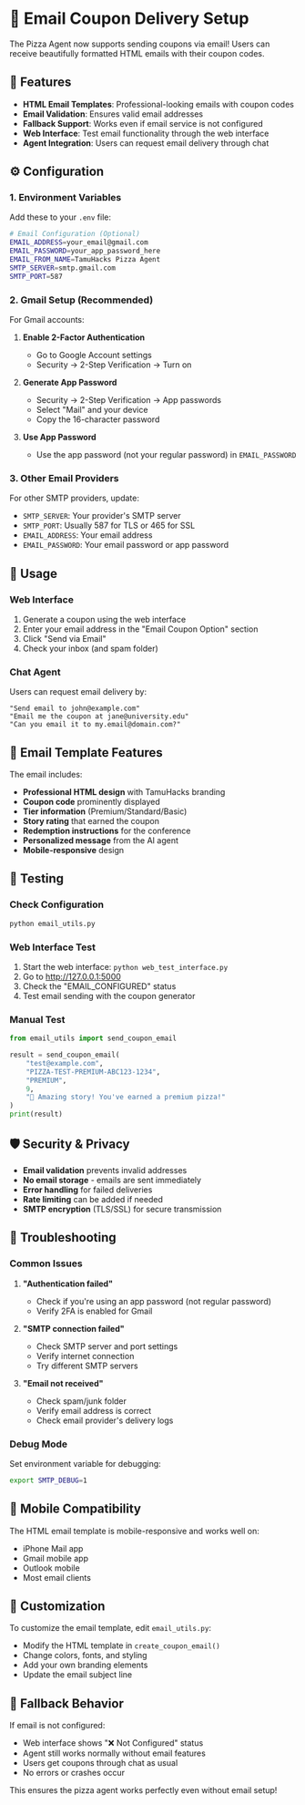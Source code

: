 # 📧 Email Coupon Delivery Setup

The Pizza Agent now supports sending coupons via email! Users can receive beautifully formatted HTML emails with their coupon codes.

## 🚀 Features

- **HTML Email Templates**: Professional-looking emails with coupon codes
- **Email Validation**: Ensures valid email addresses
- **Fallback Support**: Works even if email service is not configured
- **Web Interface**: Test email functionality through the web interface
- **Agent Integration**: Users can request email delivery through chat

## ⚙️ Configuration

### 1. Environment Variables

Add these to your `.env` file:

```bash
# Email Configuration (Optional)
EMAIL_ADDRESS=your_email@gmail.com
EMAIL_PASSWORD=your_app_password_here
EMAIL_FROM_NAME=TamuHacks Pizza Agent
SMTP_SERVER=smtp.gmail.com
SMTP_PORT=587
```

### 2. Gmail Setup (Recommended)

For Gmail accounts:

1. **Enable 2-Factor Authentication**
   - Go to Google Account settings
   - Security → 2-Step Verification → Turn on

2. **Generate App Password**
   - Security → 2-Step Verification → App passwords
   - Select "Mail" and your device
   - Copy the 16-character password

3. **Use App Password**
   - Use the app password (not your regular password) in `EMAIL_PASSWORD`

### 3. Other Email Providers

For other SMTP providers, update:
- `SMTP_SERVER`: Your provider's SMTP server
- `SMTP_PORT`: Usually 587 for TLS or 465 for SSL
- `EMAIL_ADDRESS`: Your email address
- `EMAIL_PASSWORD`: Your email password or app password

## 🎯 Usage

### Web Interface

1. Generate a coupon using the web interface
2. Enter your email address in the "Email Coupon Option" section
3. Click "Send via Email"
4. Check your inbox (and spam folder)

### Chat Agent

Users can request email delivery by:

```
"Send email to john@example.com"
"Email me the coupon at jane@university.edu"
"Can you email it to my.email@domain.com?"
```

## 📧 Email Template Features

The email includes:
- **Professional HTML design** with TamuHacks branding
- **Coupon code** prominently displayed
- **Tier information** (Premium/Standard/Basic)
- **Story rating** that earned the coupon
- **Redemption instructions** for the conference
- **Personalized message** from the AI agent
- **Mobile-responsive** design

## 🔧 Testing

### Check Configuration

```bash
python email_utils.py
```

### Web Interface Test

1. Start the web interface: `python web_test_interface.py`
2. Go to http://127.0.0.1:5000
3. Check the "EMAIL_CONFIGURED" status
4. Test email sending with the coupon generator

### Manual Test

```python
from email_utils import send_coupon_email

result = send_coupon_email(
    "test@example.com",
    "PIZZA-TEST-PREMIUM-ABC123-1234",
    "PREMIUM",
    9,
    "🎉 Amazing story! You've earned a premium pizza!"
)
print(result)
```

## 🛡️ Security & Privacy

- **Email validation** prevents invalid addresses
- **No email storage** - emails are sent immediately
- **Error handling** for failed deliveries
- **Rate limiting** can be added if needed
- **SMTP encryption** (TLS/SSL) for secure transmission

## 🚨 Troubleshooting

### Common Issues

1. **"Authentication failed"**
   - Check if you're using an app password (not regular password)
   - Verify 2FA is enabled for Gmail

2. **"SMTP connection failed"**
   - Check SMTP server and port settings
   - Verify internet connection
   - Try different SMTP servers

3. **"Email not received"**
   - Check spam/junk folder
   - Verify email address is correct
   - Check email provider's delivery logs

### Debug Mode

Set environment variable for debugging:
```bash
export SMTP_DEBUG=1
```

## 📱 Mobile Compatibility

The HTML email template is mobile-responsive and works well on:
- iPhone Mail app
- Gmail mobile app
- Outlook mobile
- Most email clients

## 🎨 Customization

To customize the email template, edit `email_utils.py`:
- Modify the HTML template in `create_coupon_email()`
- Change colors, fonts, and styling
- Add your own branding elements
- Update the email subject line

## 🔄 Fallback Behavior

If email is not configured:
- Web interface shows "❌ Not Configured" status
- Agent still works normally without email features
- Users get coupons through chat as usual
- No errors or crashes occur

This ensures the pizza agent works perfectly even without email setup!